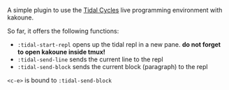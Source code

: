 A simple plugin to use the [Tidal Cycles](https://tidalcycles.org/) live programming environment with kakoune.

So far, it offers the following functions:

- `:tidal-start-repl` opens up the tidal repl in a new pane. **do not forget to open kakoune inside tmux!**
- `:tidal-send-line` sends the current line to the repl
- `:tidal-send-block` sends the current block (paragraph) to the repl

`<c-e>` is bound to `:tidal-send-block`
